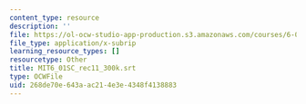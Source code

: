 ```yaml
---
content_type: resource
description: ''
file: https://ol-ocw-studio-app-production.s3.amazonaws.com/courses/6-01sc-introduction-to-electrical-engineering-and-computer-science-i-spring-2011/268de70e643aac214e3e4348f4138883_MIT6_01SC_rec11_300k.srt
file_type: application/x-subrip
learning_resource_types: []
resourcetype: Other
title: MIT6_01SC_rec11_300k.srt
type: OCWFile
uid: 268de70e-643a-ac21-4e3e-4348f4138883
---
```

